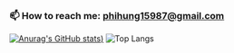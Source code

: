 ### 📫 How to reach me: phihung15987@gmail.com
[![Anurag's GitHub stats](https://github-readme-stats.vercel.app/api?username=nguyenphihugn&show_icons=true))](https://github.com/anuraghazra/github-readme-stats)
![Top Langs](https://github-readme-stats.vercel.app/api/top-langs/?username=nguyenphihugn&hide_progress=true&hide=css,html)
<!--
**nguyenphihugn/nguyenphihugn** is a ✨ _special_ ✨ repository because its `README.md` (this file) appears on your GitHub profile.
![Top Langs](https://github-readme-stats.vercel.app/api/top-langs/?username=nguyenphihugn&hide=css,html)
[![Readme Card](https://github-readme-stats.vercel.app/api/pin/?username=nguyenphihugn&repo=MiGo)](https://github.com/anuraghazra/github-readme-stats)
Here are some ideas to get you started:

- 🔭 I’m currently working on ...
- 🌱 I’m currently learning ...
- 👯 I’m looking to collaborate on ...
- 🤔 I’m looking for help with ...
- 💬 Ask me about ...
- 📫 How to reach me: ...
- 😄 Pronouns: ...
- ⚡ Fun fact: ...
-->
